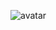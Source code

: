 ![avatar](C:\Users\61495\Desktop\report_code\model_report\data\statis\graph\idpdlold86_p_external\all分箱统计.png)